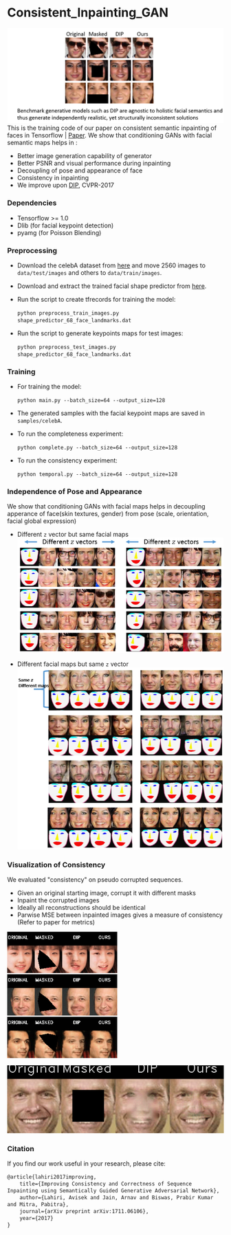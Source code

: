 
# Consistent_Inpainting_GAN
![ ](imgs/front.PNG?raw=true "Semantically guided GAN for face generation")
This is the training code of our paper on consistent semantic inpainting of faces in Tensorflow | [Paper](http://arxiv.org/pdf/1711.06106.pdf).
We show that conditioning GANs with facial semantic maps helps in :
+ Better image generation capability of generator
+ Better PSNR and visual performance during inpainting
+ Decoupling of pose and appearance of face
+ Consistency in inpainting
+ We improve upon [DIP](http://openaccess.thecvf.com/content_cvpr_2017/papers/Yeh_Semantic_Image_Inpainting_CVPR_2017_paper.pdf), CVPR-2017


### Dependencies
+ Tensorflow >= 1.0
+ Dlib (for facial keypoint detection)
+ pyamg (for Poisson Blending)

### Preprocessing
+ Download the celebA dataset from [here](http://mmlab.ie.cuhk.edu.hk/projects/CelebA.html) and move 2560 images to `data/test/images` and others to `data/train/images`.
+ Download and extract the trained facial shape predictor from [here]( http://dlib.net/files/shape_predictor_68_face_landmarks.dat.bz2).
+ Run the script to create tfrecords for training the model: 

    `python preprocess_train_images.py shape_predictor_68_face_landmarks.dat`
+ Run the script to generate keypoints maps for test images: 

    `python preprocess_test_images.py shape_predictor_68_face_landmarks.dat`

### Training
+ For training the model:

  `python main.py --batch_size=64 --output_size=128`
+ The generated samples with the facial keypoint maps are saved in `samples/celebA`.
+ To run the completeness experiment:

  `python complete.py --batch_size=64 --output_size=128`
+ To run the consistency experiment:

  `python temporal.py --batch_size=64 --output_size=128`
  
### Independence of Pose and Appearance
We show that conditioning GANs with facial maps helps in decoupling apperance of face(skin textures, gender) from pose (scale, orientation, facial global expression)
+ Different `z` vector but same facial maps
![ ](imgs/same_k_diff_z.PNG?raw=true "Semantically guided GAN for face generation")

+ Different facial maps but same `z` vector
![ ](imgs/same_z_diff_k.PNG?raw=true "Semantically guided GAN for face generation")

  
### Visualization of Consistency
We evaluated "consistency" on pseudo corrupted sequences. 
+ Given an original starting image, corrupt it with different masks
+ Inpaint the corrupted images
+ Ideally all reconstructions should be identical
+ Parwise MSE between inpainted images gives a measure of consistency (Refer to paper for metrics)

![ ](imgs/64X64_sequence_1.gif?raw=true "Semantically guided GAN for face generation") ![ ](imgs/64X64_sequence_2.gif?raw=true "Semantically guided GAN for face generation") ![ ](imgs/64X64_sequence_3.gif?raw=true "Semantically guided GAN for face generation")

![ ](imgs/128X128_sequence_3.gif?raw=true "Semantically guided GAN for face generation")



### Citation
If you find our work useful in your research, please cite:

    @article{lahiri2017improving,
        title={Improving Consistency and Correctness of Sequence Inpainting using Semantically Guided Generative Adversarial Network},
        author={Lahiri, Avisek and Jain, Arnav and Biswas, Prabir Kumar and Mitra, Pabitra},
        journal={arXiv preprint arXiv:1711.06106},
        year={2017}
    }
